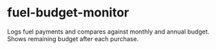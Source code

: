 # fuel-budget-monitor
Logs fuel payments and compares against monthly and annual budget. Shows remaining budget after each purchase.
